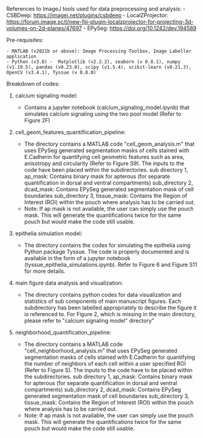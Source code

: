 References to ImageJ tools used for data preprocessing and analysis:
	- CSBDeep: https://imagej.net/plugins/csbdeep
	- LocalZProjector: https://forum.image.sc/t/new-fiji-plugin-localzprojector-for-projecting-3d-volumes-on-2d-planes/47697
	- EPySeg: https://doi.org/10.1242/dev.194589

Pre-requisites:

	- MATLAB (v2021b or above): Image Processing Toolbox, Image Labeller application
	- Python (v3.8) -  Matplotlib (v2.2.2), seaborn (v 0.8.1), numpy (v1.19.5), pandas (v0.23.0), scipy (v1.5.4), scikit-learn (v0.21.3), OpenCV (v3.4.1), Tyssue (v 0.8.0)


Breakdown of codes:

1) calcium signaling model:
	- Contains a jupyter notebook (calcium_signaling_model.ipynb) that simulates calcium signaling using the two pool model (Refer to Figure 2F)


2) cell_geom_features_quantifiication_pipeline:
	- The directory contains a MATLAB code "cell_geom_analysis.m" that uses EPySeg generated segmentation masks of cells stained with E.Cadherin for quantifying cell geometric features such as area, anisotropy and circularity (Refer to Figure S9). The inputs to the code have been placed within the subdirectories.
		sub directory 1, ap_mask: Contains binary mask for apterous (for separate quantification in dorsal and ventral compartments)
		sub_directory 2, dcad_mask: Contains EPySeg generated segmentation mask of cell boundaries
		sub_directory 3, tissue_mask: Contains the Region of Interest (ROI) within the pouch where analysis has to be carried out.
	- Note: If ap mask is not available, the user can simply use the pouch mask. This will generate the quantifications twice for the same pouch but would make the code still usable. 


3) epithelia simulation model:
	- The directory contains the codes for simulating the epithelia using Python package Tyssue. The code is properly documented and is available in the form of a jupyter notebook (tyssue_epithelia_simulations.ipynb). Refer to Figure 6 and Figure S11 for more details.


4) main figure data analysis and visualization:
	- The directory contains python codes for data visualization and statistics of sub components of main manuscript figures. Each subdirectory has been labelled appropriately to describe the figure it is referenced to. For Figure 2, which is missing in the main directory, please refer to "calcium signaling model" directory"


5) neighborhood_quantification_pipeline:
	- The directory contains a MATLAB code "cell_neighborhood_analysis.m" that uses EPySeg generated segmentation masks of cells stained with E.Cadherin for quantifying the number of neighbors of each cell within a user specified ROI (Refer to Figure S). The inputs to the code have to be placed within the subdirectories.
		sub directory 1, ap_mask: Contains binary mask for apterous (for separate quantification in dorsal and ventral compartments)
		sub_directory 2, dcad_mask: Contains EPySeg generated segmentation mask of cell boundaries
		sub_directory 3, tissue_mask: Contains the Region of Interest (ROI) within the pouch where analysis has to be carried out.
	- Note: If ap mask is not available, the user can simply use the pouch mask. This will generate the quantifications twice for the same pouch but would make the code still usable.
